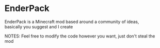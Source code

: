 # EnderPack
EnderPack is a Minecraft mod based around a community of ideas, basically you suggest and I create

NOTES: Feel free to modify the code however you want, just don't steal the mod
